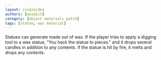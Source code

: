 ```yaml
---
layout: singleidea
authors: [aosdict]
category: [object materials patch]
tags: [statue, wax material]
---
```

Statues can generate made out of wax. If the player tries to apply a digging
tool to a wax statue, "You hack the statue to pieces." and it drops several
candles in addition to any contents. If the statue is hit by fire, it melts and
drops any contents.
